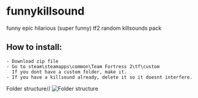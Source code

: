 # funnykillsound
 funny epic hilarious (super funny) tf2 random killsounds pack

## How to install:
```
- Download zip file
- Go to steam\steamapps\common\Team Fortress 2\tf\custom
  If you dont have a custom folder, make it.
- If you have a killsound already, delete it so it doesnt interfere.
```
Folder structure// 
![Folder structure](https://i.imgur.com/xZXLel0.png)
